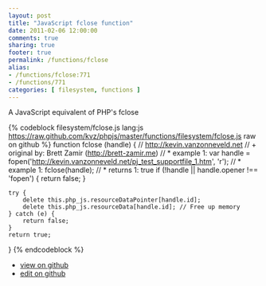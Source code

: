 ```yaml
---
layout: post
title: "JavaScript fclose function"
date: 2011-02-06 12:00:00
comments: true
sharing: true
footer: true
permalink: /functions/fclose
alias:
- /functions/fclose:771
- /functions/771
categories: [ filesystem, functions ]
---
```

A JavaScript equivalent of PHP's fclose
<!-- more -->
{% codeblock filesystem/fclose.js lang:js https://raw.github.com/kvz/phpjs/master/functions/filesystem/fclose.js raw on github %}
function fclose (handle) {
    // http://kevin.vanzonneveld.net
    // +   original by: Brett Zamir (http://brett-zamir.me)
    // *     example 1: var handle = fopen('http://kevin.vanzonneveld.net/pj_test_supportfile_1.htm', 'r');
    // *     example 1: fclose(handle);
    // *     returns 1: true
    if (!handle || handle.opener !== 'fopen') {
        return false;
    }

    try {
        delete this.php_js.resourceDataPointer[handle.id];
        delete this.php_js.resourceData[handle.id]; // Free up memory
    } catch (e) {
        return false;
    }
    return true;
}
{% endcodeblock %}
<ul>
 <li><a href="https://github.com/kvz/phpjs/blob/master/functions/filesystem/fclose.js">view on github</a></li>
 <li><a href="https://github.com/kvz/phpjs/edit/master/functions/filesystem/fclose.js">edit on github</a></li>
</ul>
